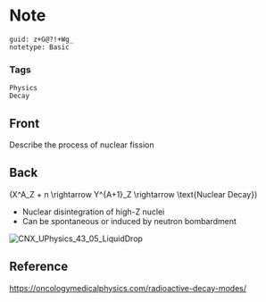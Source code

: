 # Note
```
guid: z+G@?!+Wg_
notetype: Basic
```

### Tags
```
Physics
Decay
```

## Front
Describe the process of nuclear fission

## Back
\(X^A_Z + n \rightarrow Y^{A+1}_Z \rightarrow \text{Nuclear Decay}\)
<ul><li>Nuclear disintegration of high-Z nuclei</li><li>Can be spontaneous or induced by neutron bombardment</li></ul><img alt="CNX_UPhysics_43_05_LiquidDrop" src="CNX_UPhysics_43_05_LiquidDrop.jpg">


## Reference
<a href="https://oncologymedicalphysics.com/radioactive-decay-modes/">https://oncologymedicalphysics.com/radioactive-decay-modes/</a>

